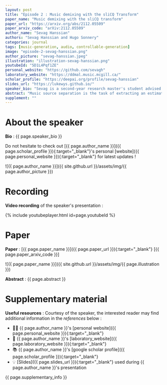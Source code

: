 ```yaml
---
layout: post
title: "Episode 2 : Music demixing with the sliCQ Transform"
paper_name: "Music demixing with the sliCQ transform"
paper_url: "https://arxiv.org/abs/2112.05509"
paper_arxiv_code: "arXiv:2112.05509"
author_name: "Sevag Hanssian"
authors: "Sevag Hanssian and Hugo Sonnery"
categories: journal
tags: [music-generation, audio, controllable-generation]
image: "episode-2-sevag-hanssian.png"
author_picture: "sevag-hanssian.jpeg"
illustration: "illustration-sevag-hanssian.png"
youtubeId: "5D1L4Pqf1ZE"
personal_website: "https://github.com/sevagh"
laboratory_website: "https://ddmal.music.mcgill.ca/"
scholar_profile: "https://deepai.org/profile/sevag-hanssian"
slides_url: "https://lukewys.github.io/"
speaker_bio: "Sevag is a second-year research master's student advised by Prof. Ichiro Fujinaga at McGill University. He's interested in signal processing, time-frequency analysis, and music source separation."
abstract: "Music source separation is the task of extracting an estimate of one or more isolated sources or instruments (for example, drums or vocals) from musical audio. The task of music demixing or unmixing considers the case where the musical audio is separated into an estimate of all of its constituent sources that can be summed back to the original mixture. The Music Demixing Challenge was created to inspire new demixing research. Open-Unmix (UMX), and the improved variant CrossNet-Open-Unmix (X-UMX), were included in the challenge as the baselines. Both models use the Short-Time Fourier Transform (STFT) as the representation of music signals. The time-frequency uncertainty principle states that the STFT of a signal cannot have maximal resolution in both time and frequency. The tradeoff in time-frequency resolution can significantly affect music demixing results. Our proposed adaptation of UMX replaced the STFT with the sliCQT, a time-frequency transform with varying time-frequency resolution. Unfortunately, our model xumx-sliCQ achieved lower demixing scores than UMX."
supplement: ""
---
```



# About the speaker

**Bio** : {{ page.speaker_bio }}

Do not hesitate to check out [{{ page.author_name }}]({{ page.scholar_profile }}){:target="_blank"}'s personal [website]({{ page.personal_website }}){:target="_blank"} for latest updates !

![{{ page.author_name }}]({{ site.github.url }}/assets/img/{{ page.author_picture }}) 



# Recording


**Video recording** of the speaker's presentation :

{% include youtubeplayer.html id=page.youtubeId %}



# Paper

**Paper** : [{{ page.paper_name }}]({{ page.paper_url }}){:target="_blank"} [{{ page.paper_arxiv_code }}]

![{{ page.paper_name }}]({{ site.github.url }}/assets/img/{{ page.illustration }})

**Abstract** : {{ page.abstract }}



# Supplementary material

**Useful resources** : Courtesy of the speaker, the interested reader may find additional information in the *references* below :
* 🧑‍🔬 {{ page.author_name }}'s [personal website]({{ page.personal_website }}){:target="_blank"}
* 🏫 {{ page.author_name }}'s [laboratory_website]({{ page.laboratory_website }}){:target="_blank"}
* 📚 {{ page.author_name }}'s [google scholar profile]({{ page.scholar_profile }}){:target="_blank"}
* 💡 [Slides]({{ page.slides_url }}){:target="_blank"} used during {{ page.author_name }}'s presentation

{{ page.supplementary_info }}